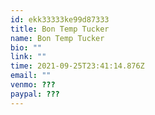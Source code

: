 ```yaml
---
id: ekk33333ke99d87333
title: Bon Temp Tucker
name: Bon Temp Tucker
bio: ""
link: ""
time: 2021-09-25T23:41:14.876Z
email: ""
venmo: ???
paypal: ???
---
```

